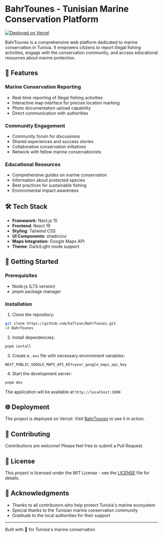 # BahrTounes - Tunisian Marine Conservation Platform

[![Deployed on Vercel](https://img.shields.io/badge/Deployed%20on-Vercel-black.svg)](https://bahrtounes-essths-sdc.vercel.app/)

BahrTounes is a comprehensive web platform dedicated to marine conservation in Tunisia. It empowers citizens to report illegal fishing activities, engage with the conservation community, and access educational resources about marine protection.

## 🌊 Features

### Marine Conservation Reporting
- Real-time reporting of illegal fishing activities
- Interactive map interface for precise location marking
- Photo documentation upload capability
- Direct communication with authorities

### Community Engagement
- Community forum for discussions
- Shared experiences and success stories
- Collaborative conservation initiatives
- Network with fellow marine conservationists

### Educational Resources
- Comprehensive guides on marine conservation
- Information about protected species
- Best practices for sustainable fishing
- Environmental impact awareness

## 🛠️ Tech Stack

- **Framework**: Next.js 15
- **Frontend**: React 19
- **Styling**: Tailwind CSS
- **UI Components**: shadcn/ui
- **Maps Integration**: Google Maps API
- **Theme**: Dark/Light mode support

## 🚀 Getting Started

### Prerequisites

- Node.js (LTS version)
- pnpm package manager

### Installation

1. Clone the repository:
```bash
git clone https://github.com/ka7loun/BahrTounes.git
cd BahrTounes
```

2. Install dependencies:
```bash
pnpm install
```

3. Create a `.env` file with necessary environment variables:
```env
NEXT_PUBLIC_GOOGLE_MAPS_API_KEY=your_google_maps_api_key
```

4. Start the development server:
```bash
pnpm dev
```

The application will be available at `http://localhost:3000`

## 🌐 Deployment

The project is deployed on Vercel. Visit [BahrTounes](https://bahrtounes-essths-sdc.vercel.app/) to see it in action.

## 🤝 Contributing

Contributions are welcome! Please feel free to submit a Pull Request.

## 📝 License

This project is licensed under the MIT License - see the [LICENSE](LICENSE) file for details.

## 🙏 Acknowledgments

- Thanks to all contributors who help protect Tunisia's marine ecosystem
- Special thanks to the Tunisian marine conservation community
- Gratitude to the local authorities for their support

---

Built with 💙 for Tunisia's marine conservation